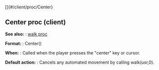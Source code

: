[]{#/client/proc/Center}
## Center proc (client)
**See also:**
:   [walk proc](#/proc/walk)
<!-- -->
**Format:**
:   Center()
<!-- -->
**When:**
:   Called when the player presses the \"center\" key or cursor.
<!-- -->
**Default action:**
:   Cancels any automated movement by calling walk(usr,0).
